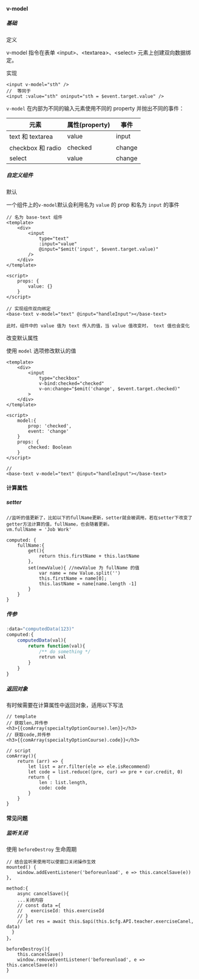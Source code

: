 #### v-model

##### 基础

定义

v-model 指令在表单 \<input>、\<textarea>、\<select> 元素上创建双向数据绑定。

实现

```
<input v-model="sth" />
//  等同于
<input :value="sth" oninput="sth = $event.target.value" />
```

`v-model` 在内部为不同的输入元素使用不同的 property 并抛出不同的事件：

| 元素              | 属性(property) | 事件   |
| ----------------- | -------------- | ------ |
| text 和 textarea  | value          | input  |
| checkbox 和 radio | checked        | change |
| select            | value          | change |

##### 自定义组件

默认

一个组件上的`v-model`默认会利用名为 `value` 的 prop 和名为 `input` 的事件

```
// 名为 base-text 组件
<template>
	<div>
		<input 
			type="text"
			:input="value" 
			@input="$emit('input', $event.target.value)" 
		/>
	</div>
</template>

<script>
	props: {
		value: {}	
	}
</script>

// 实现组件双向绑定
<base-text v-model="text" @input="handleInput"></base-text>

此时，组件中的 value 值为 text 传入的值，当 value 值改变时， text 值也会变化
```

改变默认属性

使用 `model` 选项修改默认的值

```
<template>
	<div>
		<input
        	type="checkbox"
          	v-bind:checked="checked"
          	v-on:change="$emit('change', $event.target.checked)"
        >
	</div>
</template>

<script>
	model:{
		prop: 'checked',
		event: 'change'
	}
	props: {
		checked: Boolean
	}
</script>

// 
<base-text v-model="text" @input="handleInput"></base-text>
```

#### 计算属性

##### setter

```vue
//监听的值更新了，比如以下的fullName更新，setter就会被调用，若在setter下改变了getter方法计算的值，fullName，也会随着更新。
vm.fullName = 'Job Work'

computed: {
	fullName:{
		get(){
			return this.firstName + this.lastName
		},
		set(newValue){ //newValue 为 fullName 的值
			var name = new Value.split('')
			this.firstName = name[0];
			this.lastName = name[name.length -1]
		}
	}
}
```

##### 传参

```js
:data="computedData(123)"
computed:{
    computedData(val){
        return function(val){
            /** do something */
            retrun val
        }
    }
}
```

##### 返回对象

有时候需要在计算属性中返回对象，适用以下写法

```
// template
// 获取len,并传参
<h3>{{comArray(specialtyOptionCourse).len}}</h3>
// 获取code,并传参
<h3>{{comArray(specialtyOptionCourse).code}}</h3>

// script
comArray(){
	return (arr) => {
		let list = arr.filter(ele => ele.isRecommend)
		let code = list.reduce((pre, cur) => pre + cur.credit, 0)
		return {
			len : list.length,
			code: code        
		}
	}
}
```

#### 常见问题

##### 监听关闭

使用 `beforeDestroy` 生命周期

```
// 结合监听来使用可以使窗口关闭操作生效
mounted() {
	window.addEventListener('beforeunload', e => this.cancelSave(e))
},

method:{
	async cancelSave(){
    ...关闭内容
    // const data ={
    //	 exerciseId: this.exerciseId
    // }
    // let res = await this.$api(this.$cfg.API.teacher.exerciseCanel, data)
  }
}，

beforeDestroy(){
	this.cancelSave()
	window.removeEventListener('beforeunload', e => this.cancelSave(e))
}
```

